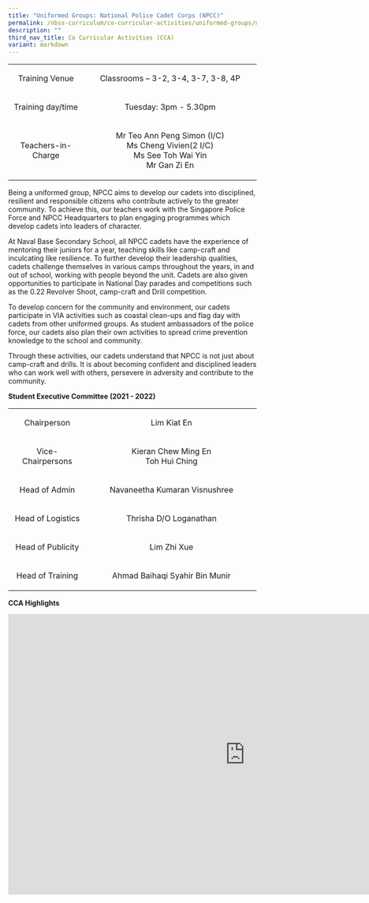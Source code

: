 ```yaml
---
title: "Uniformed Groups: National Police Cadet Corps (NPCC)"
permalink: /nbss-curriculum/co-curricular-activities/uniformed-groups/national-police-cadet-corps-npcc/
description: ""
third_nav_title: Co Curricular Activities (CCA)
variant: markdown
---
```

<table width="0">
<tbody>
<tr>
<td style="text-align: center;" width="161">
<p>Training Venue</p>
</td>
<td style="text-align: center;" width="441">
<p>Classrooms – 3-2, 3-4, 3-7, 3-8, 4P</p>
</td>
</tr>
<tr>
<td style="text-align: center;" width="161">
<p>Training day/time</p>
</td>
<td style="text-align: center;" width="441">
<p>Tuesday: 3pm - 5.30pm</p>
</td>
</tr>
<tr>
<td style="text-align: center;" width="161">
<p>Teachers-in-Charge</p>
</td>
<td style="text-align: center;" width="441">
<p>Mr Teo Ann Peng Simon (I/C)<br>Ms Cheng Vivien(2 I/C)<br>Ms See Toh Wai Yin<br>Mr Gan Zi En</p>
</td>
</tr>
</tbody>
</table>
<p>Being a uniformed group, NPCC aims to develop our cadets into disciplined, resilient and responsible citizens who contribute actively to the greater community. To achieve this, our teachers work with the Singapore Police Force and NPCC Headquarters to plan engaging programmes which develop cadets into leaders of character.&nbsp;</p>
<p>At Naval Base Secondary School, all NPCC cadets have the experience of mentoring their juniors for a year, teaching skills like camp-craft and inculcating like resilience. To further develop their leadership qualities, cadets challenge themselves in various camps throughout the years, in and out of school, working with people beyond the unit. Cadets are also given opportunities to participate in National Day parades and competitions such as the 0.22 Revolver Shoot, camp-craft and Drill competition.&nbsp;</p>
<p>To develop concern for the community and environment, our cadets participate in VIA activities such as coastal clean-ups and flag day with cadets from other uniformed groups. As student ambassadors of the police force, our cadets also plan their own activities to spread crime prevention knowledge to the school and community.</p>
<p>Through these activities, our cadets understand that NPCC is not just about camp-craft and drills. It is about becoming confident and disciplined leaders who can work well with others, persevere in adversity and contribute to the community.</p>
<p><strong>Student Executive Committee (2021 - 2022)</strong></p>
<table width="0">
<tbody>
<tr>
<td style="text-align: center;" width="161">
<p>Chairperson</p>
</td>
<td style="text-align: center;" width="441">
<p>Lim Kiat En</p>
</td>
</tr>
<tr>
<td style="text-align: center;" width="161">
<p>Vice-Chairpersons</p>
</td>
<td style="text-align: center;" width="441">
<p>Kieran Chew Ming En<br>Toh Hui Ching</p>
</td>
</tr>
<tr>
<td style="text-align: center;" width="161">
<p>Head of Admin</p>
</td>
<td style="text-align: center;" width="441">
<p>Navaneetha Kumaran Visnushree</p>
</td>
</tr>
<tr>
<td style="text-align: center;" width="161">
<p>Head of Logistics</p>
</td>
<td style="text-align: center;" width="441">
<p>Thrisha D/O Loganathan</p>
</td>
</tr>
<tr>
<td style="text-align: center;" width="161">
<p>Head of Publicity</p>
</td>
<td style="text-align: center;" width="441">
<p>Lim Zhi Xue</p>
</td>
</tr>
<tr>
<td style="text-align: center;" width="161">
<p>Head of Training</p>
</td>
<td style="text-align: center;" width="441">
<p>Ahmad Baihaqi Syahir Bin Munir</p>
</td>
</tr>
</tbody>
</table>
<p><strong>CCA Highlights</strong></p>
<iframe allowfullscreen="true" height="569" width="960" frameborder="0" src="https://docs.google.com/presentation/d/e/2PACX-1vSFKX8MclNiWxG6oAZakg84FcQOJHLQVMCnqgSVnU9zQMBLp9mY0rUb3rWN3RGIww/embed?start=false&amp;loop=false&amp;delayms=3000"></iframe>


